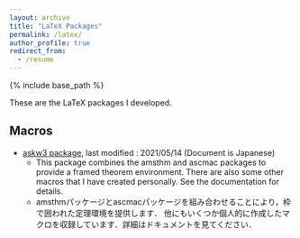 ```yaml
---
layout: archive
title: "LaTeX Packages"
permalink: /latex/
author_profile: true
redirect_from:
  - /resume
---
```


{% include base_path %}

These are the LaTeX packages I developed.
## Macros
- [askw3 package](https://github.com/ryoya9826/askw3-dtx), last modified : 2021/05/14 (Document is Japanese)<br>
   - This package combines the amsthm and ascmac packages to provide a framed theorem environment.
 There are also some other macros that I have created personally. See the documentation for details. <br>
   - amsthmパッケージとascmacパッケージを組み合わせることにより，枠で囲われた定理環境を提供します．
他にもいくつか個人的に作成したマクロを収録しています．詳細はドキュメントを見てください．

